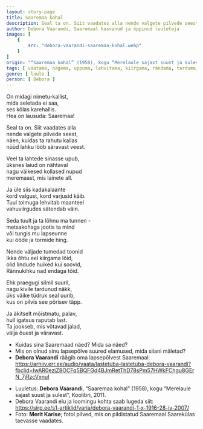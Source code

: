 ```yaml
---
layout: story-page
title: Saaremaa kohal
description: Seal ta on. Siit vaadates alla nende valgete pilvede seest.
author: Debora Vaarandi, Saaremaal kasvanud ja õppinud luuletaja
images: [
    {
        src: "debora-vaarandi-saaremaa-kohal.webp"
    }
]
origin: "“Saaremaa kohal” (1958), kogu “Merelaule sajast suust ja sulest”, Koolibri, 2011."
tags: [ vaatama, nägema, uppuma, lehvitama, kiirgama, rändama, tarduma, raputama, jooksma, uurima ]
genre: [ luule ]
person: [ Debora ]
---
```


<!-- # {{$doc.title}} -->

On midagi nimetu-kallist, \
mida seletada ei saa, \
ses kõlas karehallis. \
Hea on lausuda: Saaremaa!

Seal ta on. Siit vaadates alla \
nende valgete pilvede seest, \
näen, kuidas ta rahutu kallas \
nüüd lahku lööb säravast veest.

Veel ta lahtede sinasse upub, \
üksnes laiud on nähtaval \
nagu väikesed kollased nupud \
meremaast, mis lainete all.

Ja üle siis kadakalaante \
kord valgust, kord varjusid käib. \
Tuul tolmuga lehvitab maanteel \
vahuviirgudes sätendab väin.

Seda tuult ja ta lõhnu ma tunnen - \
metsakohaga jootis ta mind \
või tungis mu lapseunne \
kui ööde ja tormide hing.

Nende väljade tumedad toonid \
Ikka õhtu eel kiirgama lõid, \
olid lindude huiked kui soovid, \
Rännukihku nad endaga tõid.

Ehk praegugi silmil suuril, \
nagu kivile tardunud näkk, \
üks väike tüdruk seal uurib, \
kus on pilvis see põrisev täpp.

Ja äkitselt mõistmatu, palav, \
hull igatsus raputab last. \
Ta jookseb, mis võtavad jalad, \
välja õuest ja väravast.


<!-- Täägid: vaatama nägema uppuma lehvitama kiirgama rändama tarduma raputama jooksma uurima -->


<story-author :author="author" :origin="origin"></story-author>

<details-wrapper summary="Mis mõtted tekkisid?">

- Kuidas sina Saaremaad näed? Mida sa näed?
- Mis on olnud sinu lapsepõlve suured elamused, mida siiani mäletad?
- **Debora Vaarandi** räägib oma lapsepõlvest Saaremaal: https://arhiiv.err.ee/audio/vaata/lastetuba-lastetuba-debora-vaarandi?fbclid=IwAR0ezjZ8OCFq5BQFGd4BJmRetThD78sPm57HWkFChgu8GErN_7jRzcVxnuI

</details-wrapper>

<details-wrapper summary="Allikad" class="text-sm" icon="icon-park-outline:document-folder">

- Luuletus: **Debora Vaarandi**, “Saaremaa kohal” (1958), kogu “Merelaule sajast suust ja sulest”, Koolibri, 2011.
- Debora Vaarandi elu ja loomingu kohta saab lugeda siit: https://sirp.ee/s1-artiklid/varia/debora-vaarandi-1-x-1916-28-iv-2007/
- Foto: **Merit Karise**; fotol pilved, mis on pildistatud Saaremaal Saarekülas taevasse vaadates.

</details-wrapper>
